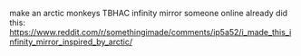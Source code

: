 make an arctic monkeys TBHAC infinity mirror
someone online already did this: https://www.reddit.com/r/somethingimade/comments/ip5a52/i_made_this_infinity_mirror_inspired_by_arctic/
